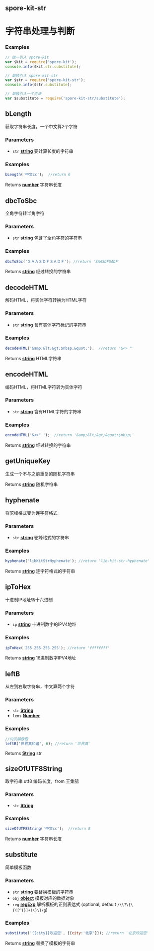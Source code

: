 <!-- Generated by documentation.js. Update this documentation by updating the source code. -->

## spore-kit-str

# 字符串处理与判断

### Examples

```javascript
// 统一引入 spore-kit
var $kit = require('spore-kit');
console.info($kit.str.substitute);

// 单独引入 spore-kit-str
var $str = require('spore-kit-str');
console.info($str.substitute);

// 单独引入一个方法
var $substitute = require('spore-kit-str/substitute');
```

## bLength

获取字符串长度，一个中文算2个字符

### Parameters

-   `str` **[string][1]** 要计算长度的字符串

### Examples

```javascript
bLength('中文cc');  //return 6
```

Returns **[number][2]** 字符串长度

## dbcToSbc

全角字符转半角字符

### Parameters

-   `str` **[string][1]** 包含了全角字符的字符串

### Examples

```javascript
dbcToSbc('ＳＡＡＳＤＦＳＡＤＦ');	//return 'SAASDFSADF'
```

Returns **[string][1]** 经过转换的字符串

## decodeHTML

解码HTML，将实体字符转换为HTML字符

### Parameters

-   `str` **[string][1]** 含有实体字符标记的字符串

### Examples

```javascript
decodeHTML('&amp;&lt;&gt;$nbsp;&quot;');  //return '&<> "'
```

Returns **[string][1]** HTML字符串

## encodeHTML

编码HTML，将HTML字符转为实体字符

### Parameters

-   `str` **[string][1]** 含有HTML字符的字符串

### Examples

```javascript
encodeHTML('&<>" ');  //return '&amp;&lt;&gt;&quot;$nbsp;'
```

Returns **[string][1]** 经过转换的字符串

## getUniqueKey

生成一个不与之前重复的随机字符串

Returns **[string][1]** 随机字符串

## hyphenate

将驼峰格式变为连字符格式

### Parameters

-   `str` **[string][1]** 驼峰格式的字符串

### Examples

```javascript
hyphenate('libKitStrHyphenate'); //return 'lib-kit-str-hyphenate'
```

Returns **[string][1]** 连字符格式的字符串

## ipToHex

十进制IP地址转十六进制

### Parameters

-   `ip` **[string][1]** 十进制数字的IPV4地址

### Examples

```javascript
ipToHex('255.255.255.255'); //return 'ffffffff'
```

Returns **[string][1]** 16进制数字IPV4地址

## leftB

从左到右取字符串，中文算两个字符

### Parameters

-   `str` **[String][1]** 
-   `lens` **[Number][2]** 

### Examples

```javascript
//向汉编致敬
leftB('世界真和谐', 6); //return '世界真'
```

Returns **[String][1]** str

## sizeOfUTF8String

取字符串 utf8 编码长度，from 王集鹄

### Parameters

-   `str` **[String][1]** 

### Examples

```javascript
sizeOfUTF8String('中文cc');  //return 8
```

Returns **[number][2]** 字符串长度

## substitute

简单模板函数

### Parameters

-   `str` **[string][1]** 要替换模板的字符串
-   `obj` **[object][3]** 模板对应的数据对象
-   `reg` **[regExp][4]** 解析模板的正则表达式 (optional, default `/\\?\{\{([^{}]+)\}\}/g`)

### Examples

```javascript
substitute('{{city}}欢迎您', {{city:'北京'}}); //return '北京欢迎您'
```

Returns **[string][1]** 替换了模板的字符串

[1]: https://developer.mozilla.org/docs/Web/JavaScript/Reference/Global_Objects/String

[2]: https://developer.mozilla.org/docs/Web/JavaScript/Reference/Global_Objects/Number

[3]: https://developer.mozilla.org/docs/Web/JavaScript/Reference/Global_Objects/Object

[4]: https://developer.mozilla.org/docs/Web/JavaScript/Reference/Global_Objects/RegExp
